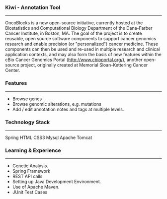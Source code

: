 ### Kiwi - Annotation Tool
* * *
OncoBlocks is a new open-source initiative, currently hosted at the Biostatistics and Computational Biology Department of the Dana-Farber Cancer Institute, in Boston, MA. The goal of the project is to create reusable, open source software components to support cancer genomics research and enable precision (or "personalized") cancer medicine. These components can then be used and re-used in multiple research and clinical application contexts, and may also form the basis of new features within the cBio Cancer Genomics Portal (http://www.cbioportal.org/), another open-source project, originally created at Memorial Sloan-Kettering Cancer Center.

### Features
* * *
 - Browse genes
 - Browse genomic alterations, e.g. mutations
 - Add / edit annotation notes and tags at multiple levels.

### Technology Stack
* * *
Spring HTML CSS3 Mysql Apache Tomcat

### Learning & Experience
* * *
 - Genetic Analysis.
 - Spring Framework
 - REST API calls
 - Setting up Java Development Environment.
 - Use of Apache Maven.
 - JUnit Test Cases
